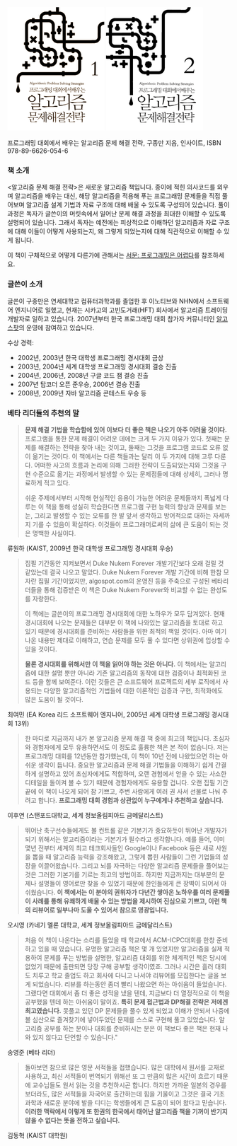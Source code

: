<img src="/static/img/cover1-small.png" class="cover">
<img src="/static/img/cover2-small.png" class="cover">
				
프로그래밍 대회에서 배우는 알고리즘 문제 해결 전략, 구종만 지음, 인사이트, ISBN 978-89-6626-054-6 

### 책 소개

<알고리즘 문제 해결 전략>은 새로운 알고리즘 책입니다. 종이에 적힌 의사코드를 외우며 알고리즘을 배우는 대신, 해당 알고리즘을 적용해 푸는 프로그래밍 문제들을 직접 풀어보며 알고리즘 설계 기법과 자료 구조에 대해 배울 수 있도록 구성되어 있습니다. 풀이 과정은 독자가 글쓴이의 머릿속에서 일어난 문제 해결 과정을 최대한 이해할 수 있도록 설명되어 있습니다. 그래서 독자는 예전에는 피상적으로 이해하던 알고리즘과 자료 구조에 대해 이들이 어떻게 사용되는지, 왜 그렇게 되었는지에 대해 직관적으로 이해할 수 있게 됩니다.

이 책이 구체적으로 어떻게 다른가에 관해서는 [서문: 프로그래밍은 어렵다](hard.html)를 참조하세요.


### 글쓴이 소개

글쓴이 구종만은 연세대학교 컴퓨터과학과를 졸업한 후 이노티브와 NHN에서 소프트웨어 엔지니어로 일했고, 현재는 시카고의 고빈도거래(HFT) 회사에서 알고리즘 트레이딩 개발자로 일하고 있습니다. 2007년부터 한국 프로그래밍 대회 참가자 커뮤니티인 [알고스팟](http://algospot.com)의 운영에 참여하고 있습니다. 

수상 경력:

* 2002년, 2003년 한국 대학생 프로그래밍 경시대회 금상
* 2003년, 2004년 세계 대학생 프로그래밍 경시대회 결승 진출
* 2004년, 2006년, 2008년 구글 코드 잼 결승 진출
* 2007년 탑코더 오픈 준우승, 2006년 결승 진출
* 2008년, 2009년 자바 알고리즘 콘테스트 우승 등

### 베타 리더들의 추천의 말 

> **문제 해결 기법을 학습함에 있어 이보다 더 좋은 책은 나오기 아주 어려울 것이다.** 프로그램을 통한 문제 해결이 어려운 데에는 크게 두 가지 이유가 있다. 첫째는 문제를 해결하는 전략을 찾아 내는 것이고, 둘째는 그것을 프로그램 코드로 오류 없이 옮기는 것이다. 이 책에서는 다른 책들과는 달리 이 두 가지에 대해 고루 다룬다. 어떠한 사고의 흐름과 논리에 의해 그러한 전략이 도출되었는지와 그것을 구현 수준으로 옮기는 과정에서 발생할 수 있는 문제점들에 대해 상세히, 그러나 명료하게 적고 있다. 
>
> 쉬운 주제에서부터 시작해 현실적인 응용이 가능한 어려운 문제들까지 폭넓게 다루는 이 책을 통해 성실히 학습한다면 프로그램 구현 능력의 향상과 문제를 보는 눈, 그리고 발생할 수 있는 오류를 한 발 앞서 생각하고 방어적으로 대하는 자세까지 기를 수 있음이 확실하다. 이것들이 프로그래머로써의 삶에 큰 도움이 되는 것은 명백한 사실이다.

류원하 (KAIST, 2009년 한국 대학생 프로그래밍 경시대회 우승)

> 집필 기간동안 지켜보면서 Duke Nukem Forever 개발기간보다 오래 걸릴 것 같았는데 결국 나오고 말았다. Duke Nukem Forever 개발 기간에 비해 한참 모자란 집필 기간이었지만, algospot.com의 운영진 등을 주축으로 구성된 베타리더들을 통해 검증받은 이 책은 Duke Nukem Forever와 비교할 수 없는 완성도를 자랑한다.
>
> 이 책에는 글쓴이의 프로그래밍 경시대회에 대한 노하우가 모두 담겨있다. 현재 경시대회에 나오는 문제들은 대부분 이 책에 나와있는 알고리즘을 토대로 하고 있기 때문에 경시대회를 준비하는 사람들을 위한 최적의 책일 것이다. 아마 여기 나온 내용만 제대로 이해하고, 연습 문제를 모두 풀 수 있다면 상위권에 입상할 수 있을 것이다.
>
> **물론 경시대회를 위해서만 이 책을 읽어야 하는 것은 아니다.** 이 책에서는 알고리즘에 대한 설명 뿐만 아니라 기존 알고리즘의 동작에 대한 검증이나 최적화된 코드 등을 함께 보여준다. 이런 것들은 큰 소프트웨어 프로젝트의 세부 로직에서 사용되는 다양한 알고리즘적인 기법들에 대한 이론적인 검증과 구현, 최적화에도 많은 도움이 될 것이다.

최여민 (EA Korea 리드 소프트웨어 엔지니어, 2005년 세계 대학생 프로그래밍 경시대회 13위)

> 한 마디로 지금까지 내가 본 알고리즘 문제 해결 책 중에 최고의 책입니다. 초심자와 경험자에게 모두 유용하면서도 이 정도로 훌륭한 책은 본 적이 없습니다. 저는 프로그래밍 대회를 12년동안 참가했는데, 이 책이 10년 전에 나왔었으면 하는 아쉬운 생각이 듭니다. 중요한 알고리즘과 문제 해결 기법들을 이해하기 쉽게 간결하게 설명하고 있어 초심자에게도 적합하며, 오랜 경험에서 얻을 수 있는 사소한 디테일을 돌이켜 볼 수 있기 때문에 경험자에게도 유용할 겁니다. 오랜 집필 기간 끝에 이 책이 나오게 되어 참 기쁘고, 주변 사람에게 여러 권 사서 선물로 나눠 주려고 합니다. **프로그래밍 대회 경험과 상관없이 누구에게나 추천하고 싶습니다.**

이후연 (스탠포드대학교, 세계 정보올림피아드 금메달리스트)

> 뛰어난 축구선수들에게도 볼 컨트롤 같은 기본기가 중요하듯이 뛰어난 개발자가 되기 위해서는 알고리즘이라는 기본기가 필수라고 생각합니다. 예를 들어, 이미 몇년 전부터 세계의 최고 테크회사들인 Google이나 Facebook 등은 새로 사원을 뽑을 때 알고리즘 능력을 강조해왔고, 그렇게 뽑힌 사람들이 그런 기업들의 성장을 이끌어왔습니다. 그리고 뇌를 자극하는 다양한 알고리즘 문제들을 풀어보는 것은 그러한 기본기를 기르는 최고의 방법이죠. 하지만 지금까지는 대부분의 문제나 설명들이 영어로만 찾을 수 있었기 때문에 한인들에게 큰 장벽이 되어서 아쉬웠습니다. **이 책에서는 이 분야의 권위자가 다년간 쌓아온 노하우를 여러 문제풀이 사례를 통해 유쾌하게 배울 수 있는 방법을 제시하여 진심으로 기쁘고, 이런 책의 리뷰어로 일부나마 도울 수 있어서 참으로 영광입니다.**

오시영 (카네기 멜론 대학교, 세계 정보올림피아드 금메달리스트)

> 처음 이 책이 나온다는 소리를 들었을 때 학교에서 ACM-ICPC대회를 한창 준비하고 있을 때 였습니다. 유명한 알고리즘 책은 몇 개 있었지만 알고리즘을 실제 적용하여 문제를 푸는 방법을 설명한, 알고리즘 대회를 위한 체계적인 책은 당시에 없었기 때문에 출판되면 당장 구해 공부할 생각이였죠. 그러나 시간은 흘러 대회도 치루고 학교 졸업도 하고 회사에 다니고 나서야 리뷰어를 모집한다는 글을 보게 되었습니다. 리뷰를 하는동안 좀더 빨리 나왔으면 하는 아쉬움이 들었습니다. 그랬다면 대회에서 좀 더 좋은 성적을 냈을 텐데, 지금보다 더 열정적으로 이 책을 공부했을 텐데 하는 아쉬움이 말이죠. **특히 문제 접근법과 DP해결 전략은 저에겐 최고였습니다.** 못풀고 있던 DP 문제들을 풀수 있게 되었고 이해가 안되서 나중에 볼 심산으로 즐겨찾기에 넣어두었던 문제를 스스로 구현해 풀고 있었습니다. 알고리즘 공부를 하는 분이나 대회를 준비하시는 분은 이 책보다 좋은 책은 현재 나와 있지 않다고 단언할 수 있습니다."

송영준 (베타 리더)

> 돌아보면 참으로 많은 영문 서적들을 접했습니다. 많은 대학에서 원서를 교재로 사용하고, 최신 서적들이 번역되기 위해선 또 그 만큼의 많은 시간이 흐르기 때문에 교수님들도 원서 읽는 것을 추천하시곤 합니다. 하지만 가까운 일본의 경우를 보더라도, 많은 서적들을 자국어로 출간하는데 힘을 기울이고 그것은 결국 기초 과학과 새로운 분야에 발을 디디는 학생들에게 큰 도움이 되어 왔다고 믿습니다. **이러한 맥락에서 이렇게 또 한권의 한국에서 태어난 알고리즘 책을 기꺼이 반기지 않을 수 없다는 뜻을 전하고 싶습니다.**

김동혁 (KAIST 대학원)

